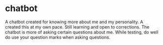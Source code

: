 # chatbot
A chatbot created for knowing more about me and my personality. A created this at my own pace. Still learning and open to corrections.
The chatbot is more of asking certain questions about me. While testing, do well do use your question marks when asking questions.
